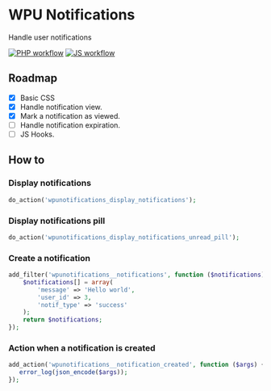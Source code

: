 # WPU Notifications

Handle user notifications

[![PHP workflow](https://github.com/WordPressUtilities/wpunotifications/actions/workflows/php.yml/badge.svg 'PHP workflow')](https://github.com/WordPressUtilities/wpunotifications/actions) [![JS workflow](https://github.com/WordPressUtilities/wpunotifications/actions/workflows/js.yml/badge.svg 'JS workflow')](https://github.com/WordPressUtilities/wpunotifications/actions)

## Roadmap

- [x] Basic CSS
- [x] Handle notification view.
- [x] Mark a notification as viewed.
- [ ] Handle notification expiration.
- [ ] JS Hooks.

## How to

### Display notifications

```php
do_action('wpunotifications_display_notifications');
```

### Display notifications pill

```php
do_action('wpunotifications_display_notifications_unread_pill');
```

### Create a notification

```php
add_filter('wpunotifications__notifications', function ($notifications) {
    $notifications[] = array(
        'message' => 'Hello world',
        'user_id' => 3,
        'notif_type' => 'success'
    );
    return $notifications;
});
```

### Action when a notification is created

```php
add_action('wpunotifications__notification_created', function ($args) {
   error_log(json_encode($args));
});
```

